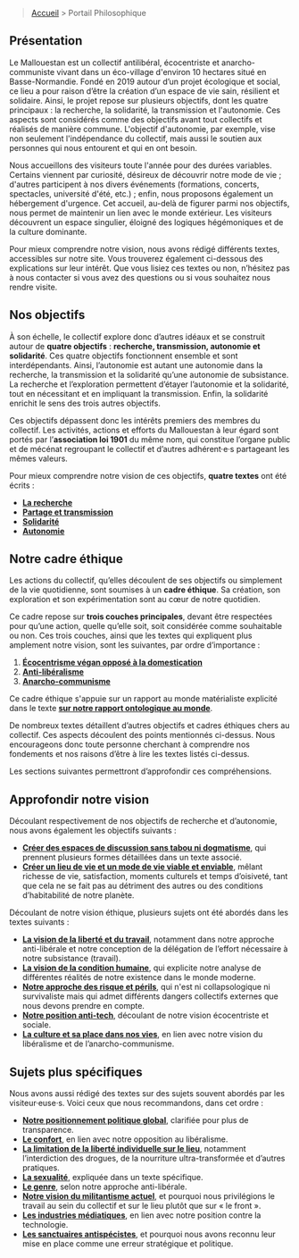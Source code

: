 > <a href="../">Accueil</a> > Portail Philosophique

## **Présentation**

Le Mallouestan est un collectif antilibéral, écocentriste et anarcho-communiste vivant dans un éco-village d'environ 10 hectares situé en Basse-Normandie. Fondé en 2019 autour d’un projet écologique et social, ce lieu a pour raison d’être la création d’un espace de vie sain, résilient et solidaire. Ainsi, le projet repose sur plusieurs objectifs, dont les quatre principaux : la recherche, la solidarité, la transmission et l'autonomie. Ces aspects sont considérés comme des objectifs avant tout collectifs et réalisés de manière commune. L'objectif d'autonomie, par exemple, vise non seulement l'indépendance du collectif, mais aussi le soutien aux personnes qui nous entourent et qui en ont besoin.

Nous accueillons des visiteurs toute l'année pour des durées variables. Certains viennent par curiosité, désireux de découvrir notre mode de vie ; d'autres participent à nos divers événements (formations, concerts, spectacles, université d'été, etc.) ; enfin, nous proposons également un hébergement d'urgence. Cet accueil, au-delà de figurer parmi nos objectifs, nous permet de maintenir un lien avec le monde extérieur. Les visiteurs découvrent un espace singulier, éloigné des logiques hégémoniques et de la culture dominante.

Pour mieux comprendre notre vision, nous avons rédigé différents textes, accessibles sur notre site. Vous trouverez également ci-dessous des explications sur leur intérêt. Que vous lisiez ces textes ou non, n’hésitez pas à nous contacter si vous avez des questions ou si vous souhaitez nous rendre visite.

## Nos objectifs

À son échelle, le collectif explore donc d’autres idéaux et se construit autour de **quatre objectifs** : **recherche, transmission, autonomie et solidarité**. Ces quatre objectifs fonctionnent ensemble et sont interdépendants. Ainsi, l’autonomie est autant une autonomie dans la recherche, la transmission et la solidarité qu’une autonomie de subsistance. La recherche et l’exploration permettent d’étayer l’autonomie et la solidarité, tout en nécessitant et en impliquant la transmission. Enfin, la solidarité enrichit le sens des trois autres objectifs.

Ces objectifs dépassent donc les intérêts premiers des membres du collectif. Les activités, actions et efforts du Mallouestan à leur égard sont portés par l’**association loi 1901** du même nom, qui constitue l’organe public et de mécénat regroupant le collectif et d’autres adhérent·e·s partageant les mêmes valeurs.

Pour mieux comprendre notre vision de ces objectifs, **quatre textes** ont été écrits :
- **[La recherche](./objectifs/recherche.md)**
- **[Partage et transmission](./objectifs/transmission.md)**
- **[Solidarité](./objectifs/solidarite.md)**
- **[Autonomie](./objectifs/autonomie.md)**


## **Notre cadre éthique**

Les actions du collectif, qu’elles découlent de ses objectifs ou simplement de la vie quotidienne, sont soumises à un **cadre éthique**. Sa création, son exploration et son expérimentation sont au cœur de notre quotidien.

Ce cadre repose sur **trois couches principales**, devant être respectées pour qu’une action, quelle qu’elle soit, soit considérée comme souhaitable ou non. Ces trois couches, ainsi que les textes qui expliquent plus amplement notre vision, sont les suivantes, par ordre d’importance :
1. **[Écocentrisme végan opposé à la domestication](./cadre/ethique-environnementale.md)**
2. **[Anti-libéralisme](./cadre/liberalisme.md)**
3. **[Anarcho-communisme](./cadre/anarchisme.md)**

Ce cadre éthique s'appuie sur un rapport au monde matérialiste explicité dans le texte **[sur notre rapport ontologique au monde](./cadre/metaphysique.md)**.

De nombreux textes détaillent d’autres objectifs et cadres éthiques chers au collectif. Ces aspects découlent des points mentionnés ci-dessus. Nous encourageons donc toute personne cherchant à comprendre nos fondements et nos raisons d’être à lire les textes listés ci-dessus.

Les sections suivantes permettront d’approfondir ces compréhensions.

## **Approfondir notre vision**

Découlant respectivement de nos objectifs de recherche et d’autonomie, nous avons également les objectifs suivants :

- **[Créer des espaces de discussion sans tabou ni dogmatisme](./objectifs/sans-taboo-dogme.md)**, qui prennent plusieurs formes détaillées dans un texte associé.
- **[Créer un lieu de vie et un mode de vie viable et enviable](./objectifs/vie-enviable.md)**, mêlant richesse de vie, satisfaction, moments culturels et temps d’oisiveté, tant que cela ne se fait pas au détriment des autres ou des conditions d’habitabilité de notre planète.

Découlant de notre vision éthique, plusieurs sujets ont été abordés dans les textes suivants :

- **[La vision de la liberté et du travail](./cadre/travail-liberte.md)**, notamment dans notre approche anti-libérale et notre conception de la délégation de l’effort nécessaire à notre subsistance (travail).
- **[La vision de la condition humaine](./cadre/condition-humaine.md)**, qui explicite notre analyse de différentes réalités de notre existence dans le monde moderne.
- **[Notre approche des risque et périls](./cadre/risques-perils.md)**, qui n'est ni collapsologique ni survivaliste mais qui admet différents dangers collectifs externes que nous devons prendre en compte.
- **[Notre position anti-tech](./cadre/anti-tech.md)**, découlant de notre vision écocentriste et sociale.
- **[La culture et sa place dans nos vies](./cadre/vie-culturel.md)**, en lien avec notre vision du libéralisme et de l’anarcho-communisme.
  
## **Sujets plus spécifiques**

Nous avons aussi rédigé des textes sur des sujets souvent abordés par les visiteur·euse·s. Voici ceux que nous recommandons, dans cet ordre :

- **[Notre positionnement politique global](./specifiques/echiquier.md)**, clarifiée pour plus de transparence.
- **[Le confort](./specifiques/confort.md)**, en lien avec notre opposition au libéralisme.
- **[La limitation de la liberté individuelle sur le lieu](./specifiques/consommation.md)**, notamment l’interdiction des drogues, de la nourriture ultra-transformée et d’autres pratiques.
- **[La sexualité](./specifiques/sexualite.md)**, expliquée dans un texte spécifique.
- **[Le genre](./specifiques/genre.md)**, selon notre approche anti-libérale.
- **[Notre vision du militantisme actuel](./specifiques/militantisme.md)**, et pourquoi nous privilégions le travail au sein du collectif et sur le lieu plutôt que sur « le front ».
- **[Les industries médiatiques](./specifiques/media-industrie.md)**, en lien avec notre position contre la technologie.
- **[Les sanctuaires antispécistes](./specifiques/sanctuaires.md)**, et pourquoi nous avons reconnu leur mise en place comme une erreur stratégique et politique.
